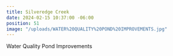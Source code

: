 ```yaml
---
title: Silveredge Creek
date: 2024-02-15 10:37:00 -06:00
position: 51
image: "/uploads/WATER%20QUALITY%20POND%20IMPROVEMENTS.jpg"
---
```


Water Quality Pond Improvements
